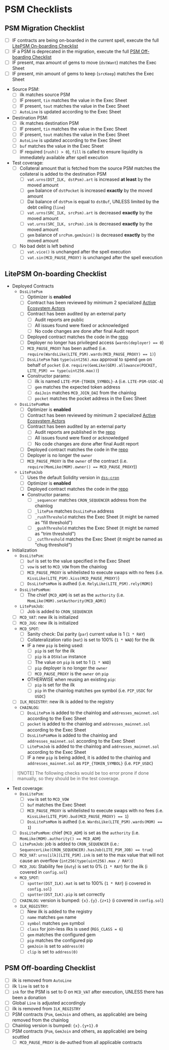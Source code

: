 # PSM Checklists

## PSM Migration Checklist

- [ ] IF contracts are being on-boarded in the current spell, execute the full [LitePSM On-boarding Checklist](#litepsm-on-boarding-checklist)
- [ ] IF a PSM is deprecated in the migration, execute the full [PSM Off-boarding Checklist](#psm-off-boarding-checklist)
- [ ] IF present, max amount of gems to move (`dstWant`) matches the Exec Sheet
- [ ] IF present, min amount of gems to keep (`srcKeep`) matches the Exec Sheet
- Source PSM:
    - [ ] ilk matches source PSM
    - [ ] IF present, `tin` matches the value in the Exec Sheet
    - [ ] IF present, `tout` matches the value in the Exec Sheet
    - [ ] `AutoLine` is updated according to the Exec Sheet
- Destination PSM:
    - [ ] ilk matches destination PSM
    - [ ] IF present, `tin` matches the value in the Exec Sheet
    - [ ] IF present, `tout` matches the value in the Exec Sheet
    - [ ] `AutoLine` is updated according to the Exec Sheet
    - [ ] `buf` matches the value in the Exec Sheet
    - [ ] IF required (`rush() > 0`), `fill` is called to ensure liquidity is immediately available after spell execution
- Test coverage:
    - [ ] Collateral amount that is fetched from the source PSM matches the collateral is added to the destination PSM
        - [ ] `vat.urns(DST_ILK, dstPsm).art` is increased **at least** by the moved amount
        - [ ] `gem` balance of `dstPocket` is increased **exactly** by the moved amount
        - [ ] Dai balance of `dstPsm` is equal to `dstBuf`, UNLESS limited by the debt ceiling (`line`)
        - [ ] `vat.urns(SRC_ILK, srcPsm).art` is decreased **exactly** by the moved amount
        - [ ] `vat.urns(SRC_ILK, srcPsm).ink` is decreased **exactly** by the moved amount
        - [ ] `gem` balance of `srcPsm.gemJoin()` is decreased **exactly** by the moved amount
    - [ ] No bad debt is left behind
        - [ ] `vat.vice()` is unchanged after the spell execution
        - [ ] `vat.sin(MCD_PAUSE_PROXY)` is unchanged after the spell execution

## LitePSM On-boarding Checklist

- Deployed Contracts
    - `DssLitePsm`
        - [ ] Optimizer is **enabled**
        - [ ] Contract has been reviewed by minimum 2 specialized [Active Ecosystem Actors](https://mips.makerdao.com/mips/details/MIP101#2-8-2-active-ecosystem-actors)
        - [ ] Contract has been audited by an external party
            - [ ] Audit reports are public
            - [ ] All issues found were fixed or acknowledged
            - [ ] No code changes are done after final Audit report
        - [ ] Deployed contract matches the code in the [repo](https://github.com/makerdao/dss-lite-psm/)
        - [ ] Deployer no longer has privileged access (`wards(deployer) == 0`)
        - [ ] `MCD_PAUSE_PROXY` has been authed (i.e. `require(WardsLike(LITE_PSM).wards(MCD_PAUSE_PROXY) == 1)`)
        - [ ] `DssLitePsm` has `type(uint256).max` approval to spend `gem` on behalf of `pocket` (i.e. `require(GemLike(GEM).allowance(POCKET, LITE_PSM) == type(uint256.max))`)
        - Constructor params:
            - [ ] ilk is named `LITE-PSM-{TOKEN_SYMBOL}-A` (i.e. `LITE-PSM-USDC-A`)
            - [ ] `gem` matches the expected token address
            - [ ] `daiJoin` matches `MCD_JOIN_DAI` from the chainlog
            - [ ] `pocket` matches the pocket address in the Exec Sheet
    - `DssLitePsmMom`
        - [ ] Optimizer is **enabled**
        - [ ] Contract has been reviewed by minimum 2 specialized [Active Ecosystem Actors](https://mips.makerdao.com/mips/details/MIP101#2-8-2-active-ecosystem-actors)
        - [ ] Contract has been audited by an external party
            - [ ] Audit reports are published in the [repo](https://github.com/makerdao/dss-lite-psm/)
            - [ ] All issues found were fixed or acknowledged
            - [ ] No code changes are done after final Audit report
        - [ ] Deployed contract matches the code in the [repo](https://github.com/makerdao/dss-lite-psm/)
        - [ ] Deployer is no longer the `owner`
        - [ ] `MCD_PAUSE_PROXY` is the `owner` of the contract (i.e. `require(MomLike(MOM).owner() == MCD_PAUSE_PROXY`))
    - `LitePsmJob`
        - [ ] Uses the default Solidity version in [`dss-cron`](https://github.com/makerdao/dss-cron)
        - [ ] Optimizer is **enabled**
        - [ ] Deployed contract matches the code in the [repo](https://github.com/makerdao/dss-cron)
        - Constructor params:
            - [ ] `_sequencer` matches `CRON_SEQUENCER` address from the chainlog
            - [ ] `_litePsm` matches `DssLitePsm` address
            - [ ] `_rushThreshold` matches the Exec Sheet (it might be named as "fill threshold")
            - [ ] `_gushThreshold` matches the Exec Sheet (it might be named as "trim threshold")
            - [ ] `_cutThreshold` matches the Exec Sheet (it might be named as "chug threshold")
- Initialization
    - `DssLitePsm`:
        - [ ] `buf` is set to the value specified in the Exec Sheet
        - [ ] `vow` is set to `MCD_VOW` from the chainlog
        - [ ] `MCD_PAUSE_PROXY` is whitelisted to execute swaps with no fees (i.e. `KissLike(LITE_PSM).kiss(MCD_PAUSE_PROXY)`)
        - [ ] `DssLitePsmMom` is authed (i.e. `RelyLike(LITE_PSM).rely(MOM)`)
    - `DssLitePsmMom`:
        - [ ] The chief (`MCD_ADM`) is set as the `authority` (i.e. `MomLike(MOM).setAuthority(MCD_ADM)`)
    - `LitePsmJob`:
        - [ ] Job is added to `CRON_SEQUENCER`
    - [ ] `MCD_VAT`: new ilk is initialized
    - [ ] `MCD_JUG`: new ilk is initialized
    - `MCD_SPOT`:
        - [ ] Sanity check: Dai parity (`par`) current value is 1 (`1 * RAY`)
        - [ ] Collateralization ratio (`mat`) is set to 100% (`1 * WAD`) for the ilk 
        - IF a new `pip` is being used:
            - [ ] `pip` is set for the ilk
            - [ ] `pip` is a `DSValue` instance
            - [ ] The value on `pip` is set to 1 (`1 * WAD`)
            - [ ] `pip` deployer is no longer the `owner`
            - [ ] `MCD_PAUSE_PROXY` is the `owner` on `pip`
        - OTHERWISE when reusing an existing `pip`:
            - [ ] `pip` is set for the ilk
            - [ ] `pip` in the chainlog matches `gem` symbol (i.e. `PIP_USDC` for `USDC`)
    - [ ] `ILK_REGISTRY`: new ilk is added to the registry
    - `CHAINLOG`:
        - [ ] `DssLitePsm` is added to the chainlog and `addresses_mainnet.sol` according to the Exec Sheet
        - [ ] `pocket` is added to the chainlog and `addresses_mainnet.sol` according to the Exec Sheet
        - [ ] `DssLitePsmMom` is added to the chainlog and `addresses_mainnet.sol` according to the Exec Sheet
        - [ ] `LitePsmJob` is added to the chainlog and `addresses_mainnet.sol` according to the Exec Sheet
        - [ ] IF a new `pip` is being added, it is added to the chainlog and `addresses_mainnet.sol` as `PIP_{TOKEN_SYMBOL}` (i.e. `PIP_USDC`)
> ![NOTE]
> The following checks would be too error prone if done manually, so they should be in the test coverage.
- Test coverage:
    - `DssLitePsm`:
        - [ ] `vow` is set to `MCD_VOW`
        - [ ] `buf` matches the Exec Sheet
        - [ ] `MCD_PAUSE_PROXY` is whitelisted to execute swaps with no fees (i.e. `KissLike(LITE_PSM).bud(MCD_PAUSE_PROXY) == 1`)
        - [ ] `DssLitePsmMom` is authed (i.e. `WardsLike(LITE_PSM).wards(MOM) == 1`)
    - [ ] `DssLitePsmMom`: chief (`MCD_ADM`) is set as the `authority` (i.e. `MomLike(MOM).authority() == MCD_ADM`)
    - [ ] `LitePsmJob`: job is added to `CRON_SEQUENCER` (i.e.: `SequencerLike(CRON_SEQUENCER).hasJob(LITE_PSM_JOB) == true`)
    - [ ] `MCD_VAT`: `urns[ilk][LITE_PSM].ink` is set to the max value that will not cause an overflow (`int256(type(uint256).max / RAY)`)
    - [ ] `MCD_JUG`: Stability fee (`duty`) is set to 0% (`1 * RAY`) for the ilk (:information_source: covered in `config.sol`)
    - `MCD_SPOT`:
        - [ ] `spotter(DST_ILK).mat` is set to 100% (`1 * RAY`) (:information_source: covered in `config.sol`)
        - [ ] `spotter(DST_ILK).pip` is set correctly 
    - [ ] `CHAINLOG`: version is bumped: `{x}.{y}.{z+1}` (:information_source: covered in `config.sol`)
    - `ILK_REGISTRY`:
        - [ ] New ilk is added to the registry
        - [ ] `name` matches `gem` name
        - [ ] `symbol` matches `gem` symbol
        - [ ] `class` for join-less ilks is used (`REG_CLASS = 6`)
        - [ ] `gem` matches the configured gem
        - [ ] `pip` matches the configured pip
        - [ ] `gemJoin` is set to `address(0)`
        - [ ] `clip` is set to `address(0)`

## PSM Off-boarding Checklist

- [ ] ilk is removed from `AutoLine`
- [ ] ilk `line` is set to `0`
- [ ] `ink` for the PSM is set to 0 on `MCD_VAT` after execution, UNLESS there has been a donation
- [ ] Global `Line` is adjusted accordingly
- [ ] ilk is removed from `ILK_REGISTRY`
- [ ] PSM contracts (`Psm`, `GemJoin` and others, as applicable) are being removed from the chainlog
- [ ] Chainlog version is bumped: `{x}.{y+1}.0`
- [ ] PSM contracts (`Psm`, `GemJoin` and others, as applicable) are being scuttled
    - [ ] `MCD_PAUSE_PROXY` is de-authed from all applicable contracts
